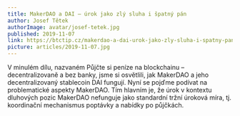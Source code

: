 ```yaml
---
title: MakerDAO a DAI – úrok jako zlý sluha i špatný pán
author: Josef Tětek
authorImage: avatar/josef-tetek.jpg
published: 2019-11-07
link: https://btctip.cz/makerdao-a-dai-urok-jako-zly-sluha-i-spatny-pan/
picture: articles/2019-11-07.jpg
---
```


V minulém dílu, nazvaném Půjčte si peníze na blockchainu – decentralizovaně a bez banky, jsme si osvětlili, jak MakerDAO a jeho decentralizovaný stablecoin DAI fungují. Nyní se pojďme podívat na problematické aspekty MakerDAO. Tím hlavním je, že úrok v kontextu dluhových pozic MakerDAO nefunguje jako standardní tržní úroková míra, tj. koordinační mechanismus poptávky a nabídky po půjčkách.
